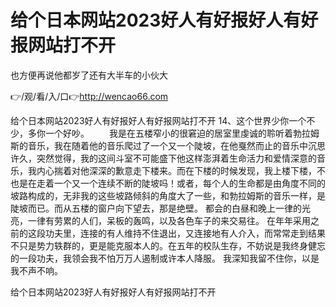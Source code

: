 # 给个日本网站2023好人有好报好人有好报网站打不开
也方便再说他都岁了还有大半车的小伙大

👉/观/看/入/口👉http://wencao66.com

给个日本网站2023好人有好报好人有好报网站打不开	14、这个世界少你一个不少，多你一个好吵。
　　我是在五楼窄小的很窘迫的居室里虔诚的聆听着勃拉姆斯的音乐，我在随着他的音乐爬过了一个又一个陡坡，在他戛然而止的音乐中沉思许久，突然觉得，我的这间斗室不可能盛下他这样澎湃着生命活力和爱情深意的音乐，我内心揣着对他深深的歉意走下楼来。而在下楼的时候发现，我上楼下楼，不也是在走着一个又一个连续不断的陡坡吗！或者，每个人的生命都是由角度不同的坡路构成的，无非我的这些坡路倾斜的角度大了一些，和勃拉姆斯的音乐一样，是陡坡而已。而从五楼的窗户向下望去，那是绝壁。
都会的白昼和晚上一律的光亮，一律有劳累的人们，呆板的轰鸣，以及各色车子的来交易往。
在年年采用之前的这段功夫里，连接的有人维持不住退出，又连接地有人介入，而常常走到结果不只是势力轶群的，更是能克服本人的。在五年的校队生存，不妨说是我终身健忘的一段功夫，我领会我不怕万万人遏制或许本人降服。
	我深知我留不住你，以是我不声不响。

给个日本网站2023好人有好报好人有好报网站打不开
